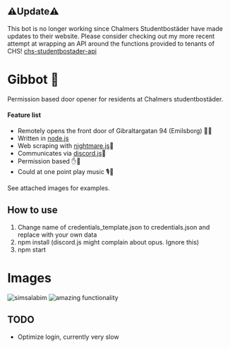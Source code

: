 
## ⚠️Update⚠️
This bot is no longer working since Chalmers Studentbostäder have made updates to their website. Please consider checking out my more recent attempt at wrapping an API around the functions provided to tenants of CHS! [chs-studentbostader-api](https://github.com/whjelm/chs-studentbostader-api)


# Gibbot 🤖
Permission based door opener for residents at Chalmers studentbostäder.

#### Feature list
* Remotely opens the front door of Gibraltargatan 94 (Emilsborg) 🔑🚪
* Written in [node.js](https://nodejs.org/en/)
* Web scraping with [nightmare.js](http://www.nightmarejs.org/)👻
* Communicates via [discord.js](https://discord.js.org/#/)💬
* Permission based ✋🤖
* Could at one point play music 🎙️🤖

See attached images for examples.

## How to use
1. Change name of credentials_template.json to credentials.json and replace with your own data
2. npm install (discord.js might complain about opus. Ignore this)
3. npm start

# Images
![simsalabim](https://raw.githubusercontent.com/whjelm/Gibbot/master/img/door_open_gibbot.jpg)
![amazing functionality](https://raw.githubusercontent.com/whjelm/Gibbot/master/img/permit_user.jpg)



## TODO
* Optimize login, currently very slow

